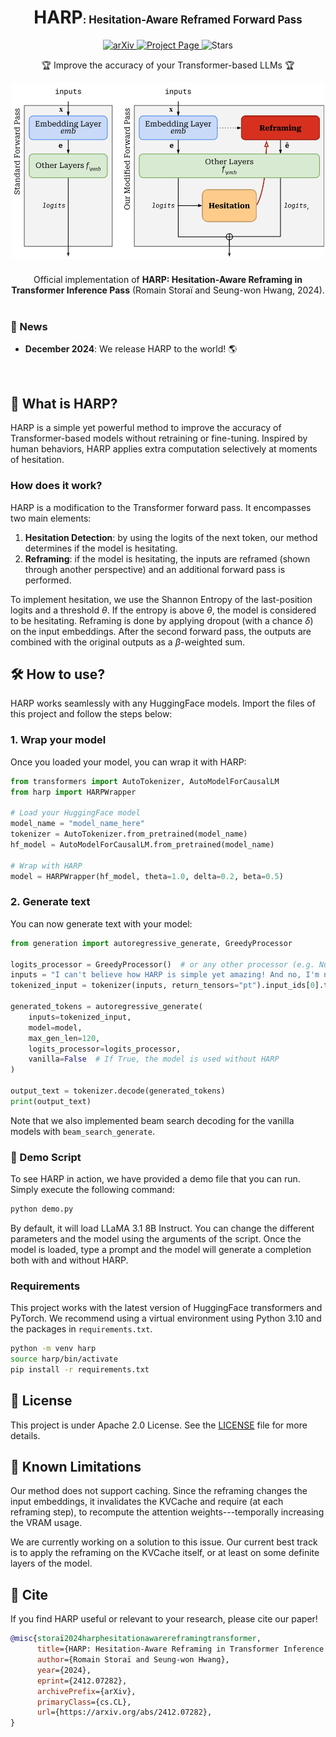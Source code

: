 <div align="center">
    <h1>HARP<span style="font-size: 0.6em">: Hesitation-Aware Reframed Forward Pass</span></h1>
    <p>
        <a href="https://arxiv.org/abs/2412.07282">
            <img src="https://img.shields.io/badge/arXiv-2412.07282-d7301f" alt="arXiv" />
        </a>
        <a href="https://ldilab.github.io/project/harp/">
            <img src="https://img.shields.io/badge/Project Page-FDCC8A" alt="Project Page" />
        </a>
        <img src="https://img.shields.io/github/stars/romsto/HARP" alt="Stars" />
    </p>
    <p>🏆 Improve the accuracy of your Transformer-based LLMs 🏆</p>
</div>

<img alt="The left side represents the Transformer’s vanilla forward pass, while the right side illustrates the modified forward pass, HARP." src="method_figure.png" width="500" style="display: block; margin-left: auto; margin-right: auto;margin-bottom: 25px" />
<div align="center">
Official implementation of <strong>HARP: Hesitation-Aware Reframing in Transformer Inference Pass</strong> (Romain Storaï and Seung-won Hwang, 2024).
</div>

<br>

### 📰 News
- **December 2024**: We release HARP to the world! 🌎


<br>

## 🚀 What is HARP?

HARP is a simple yet powerful method to improve the accuracy of Transformer-based models without retraining or fine-tuning. Inspired by human behaviors, HARP applies extra computation selectively at moments of hesitation.

### How does it work?

HARP is a modification to the Transformer forward pass. It encompasses two main elements:
1. **Hesitation Detection**: by using the logits of the next token, our method determines if the model is hesitating.
2. **Reframing**: if the model is hesitating, the inputs are reframed (shown through another perspective) and an additional forward pass is performed. 

To implement hesitation, we use the Shannon Entropy of the last-position logits and a threshold $\theta$. If the entropy is above $\theta$, the model is considered to be hesitating.
Reframing is done by applying dropout (with a chance $\delta$) on the input embeddings. After the second forward pass, the outputs are combined with the original outputs as a $\beta$-weighted sum.

## 🛠️ How to use?

HARP works seamlessly with any HuggingFace models. Import the files of this project and follow the steps below:

### 1. Wrap your model

Once you loaded your model, you can wrap it with HARP:

```python
from transformers import AutoTokenizer, AutoModelForCausalLM
from harp import HARPWrapper

# Load your HuggingFace model
model_name = "model_name_here"
tokenizer = AutoTokenizer.from_pretrained(model_name)
hf_model = AutoModelForCausalLM.from_pretrained(model_name)

# Wrap with HARP
model = HARPWrapper(hf_model, theta=1.0, delta=0.2, beta=0.5)
```

### 2. Generate text

You can now generate text with your model:

```python
from generation import autoregressive_generate, GreedyProcessor

logits_processor = GreedyProcessor()  # or any other processor (e.g. NucleusProcessor)
inputs = "I can't believe how HARP is simple yet amazing! And no, I'm not talking about the music instrument."
tokenized_input = tokenizer(inputs, return_tensors="pt").input_ids[0].tolist()

generated_tokens = autoregressive_generate(
    inputs=tokenized_input,
    model=model,
    max_gen_len=120,
    logits_processor=logits_processor,
    vanilla=False  # If True, the model is used without HARP
)

output_text = tokenizer.decode(generated_tokens)
print(output_text)
```

Note that we also implemented beam search decoding for the vanilla models with `beam_search_generate`.

### 🎹 Demo Script

To see HARP in action, we have provided a demo file that you can run. Simply execute the following command:

```bash
python demo.py
```

By default, it will load LLaMA 3.1 8B Instruct. You can change the different parameters and the model using the arguments of the script.
Once the model is loaded, type a prompt and the model will generate a completion both with and without HARP.

### Requirements

This project works with the latest version of HuggingFace transformers and PyTorch. We recommend using a virtual environment using Python 3.10 and the packages in `requirements.txt`.

```bash
python -m venv harp
source harp/bin/activate
pip install -r requirements.txt
```

## 📜 License

This project is under Apache 2.0 License. See the [LICENSE](LICENSE) file for more details.

## 🧰 Known Limitations

Our method does not support caching. Since the reframing changes the input embeddings, it invalidates the KVCache and require (at each reframing step), to recompute the attention weights---temporally increasing the VRAM usage.

We are currently working on a solution to this issue. Our current best track is to apply the reframing on the KVCache itself, or at least on some definite layers of the model.

## 📝 Cite

If you find HARP useful or relevant to your research, please cite our paper!

```bibtex
@misc{storaï2024harphesitationawarereframingtransformer,
      title={HARP: Hesitation-Aware Reframing in Transformer Inference Pass}, 
      author={Romain Storaï and Seung-won Hwang},
      year={2024},
      eprint={2412.07282},
      archivePrefix={arXiv},
      primaryClass={cs.CL},
      url={https://arxiv.org/abs/2412.07282}, 
}
```